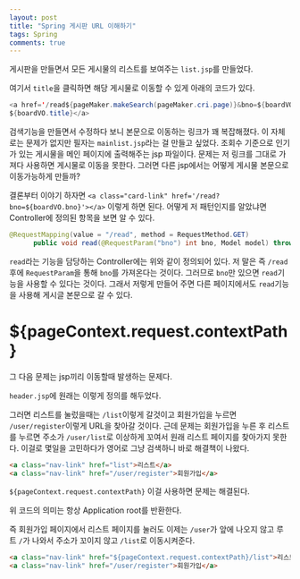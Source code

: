 ```yaml
---
layout: post
title: "Spring 게시판 URL 이해하기"
tags: Spring
comments: true
---
```


게시판을 만들면서 모든 게시물의 리스트를 보여주는 `list.jsp`를 만들었다.

여기서 `title`을 클릭하면 해당 게시물로 이동할 수 있게 아래의 코드가 있다.

```java
<a href='/read${pageMaker.makeSearch(pageMaker.cri.page)}&bno=${boardVO.bno}'>
${boardVO.title}</a>
```

검색기능을 만들면서 수정하다 보니 본문으로 이동하는 링크가 꽤 복잡해졌다.
이 자체로는 문제가 없지만 필자는 `mainlist.jsp`라는 걸 만들고 싶었다.
조회수 기준으로 인기가 있는 게시물을 메인 페이지에 출력해주는 jsp 파일이다.
문제는 저 링크를 그대로 가져다 사용하면 게시물로 이동을 못한다.
그러면 다른 jsp에서는 어떻게 게시물 본문으로 이동가능하게 만들까?

결론부터 이야기 하자면 `<a class="card-link" href='/read?bno=${boardVO.bno}'></a>` 이렇게 하면 된다.  어떻게 저 패턴인지를 알았냐면 Controller에 정의된 항목을 보면 알 수 있다.

```java
@RequestMapping(value = "/read", method = RequestMethod.GET)
	  public void read(@RequestParam("bno") int bno, Model model) throws Exception
```

`read`라는 기능을 담당하는 Controller에는 위와 같이 정의되어 있다.
저 말은 즉 `/read`후에 `RequestParam`을 통해 `bno`를 가져온다는 것이다.
그러므로 `bno`만 있으면 `read`기능을 사용할 수 있다는 것이다.
그래서 저렇게 만들어 주면 다른 페이지에서도 `read`기능을 사용해 게시글 본문으로 갈 수 있다.

# ${pageContext.request.contextPath}

그 다음 문제는 jsp끼리 이동할때 발생하는 문제다.

`header.jsp`에 원래는 이렇게 정의를 해두었다.

그러면 리스트를 눌렀을때는 `/list`이렇게 갈것이고 회원가입을 누르면 `/user/register`이렇게 URL을 찾아갈 것이다. 근데 문제는 회원가입을 누른 후 리스트를 누르면 주소가 `/user/list`로 이상하게 꼬여서 원래 리스트 페이지를 찾아가지 못한다. 이걸로 몇일을 고민하다가 영어로 그냥 검색하니 바로 해결책이 나왔다.

```html
<a class="nav-link" href="list">리스트</a>
<a class="nav-link" href="/user/register">회원가입</a>
```
`${pageContext.request.contextPath}` 이걸 사용하면 문제는 해결된다.

위 코드의 의미는 항상 Application root를 반환한다.

즉 회원가입 페이지에서 리스트 페이지를 눌러도 이제는 `/user`가 앞에 나오지 않고 루트 `/`가 나와서 주소가 꼬이지 않고 `/list`로 이동시켜준다.

```html
<a class="nav-link" href="${pageContext.request.contextPath}/list">리스트</a>
<a class="nav-link" href="/user/register">회원가입</a>
```
